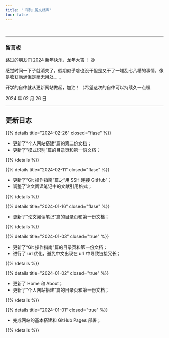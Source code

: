 ```yaml
---
title: '『砖』属文档库'
toc: false
---
```


&nbsp;

---
### 留言板

路过的朋友们 2024 新年快乐，龙年大吉！ :laughing:

感觉时间一下子就消失了，假期似乎啥也没干但是又干了一堆乱七八糟的事情，像是收获满满但是毫无用处……

开学的自律就从更新网站做起，加油！（希望这次的自律可以持续久一点嘿

<div class="p-4 text-xs ltr:text-right rtl:text-left">2024 年 02 月 26 日</div>

---

<div class="p-2"></div>

## 更新日志

{{% details title="2024-02-26" closed="flase" %}}

- 更新了“个人网站搭建”篇的第二份文档；
- 更新了“模式识别”篇的目录页和第一份文档；

{{% /details %}}

{{% details title="2024-02-11" closed="flase" %}}

- 更新了“Git 操作指南”篇之“用 SSH 连接 GitHub”；
- 调整了论文阅读笔记中的文献引用格式；

{{% /details %}}

{{% details title="2024-01-16" closed="flase" %}}

- 更新了“论文阅读笔记”篇的目录页和第一份文档；

{{% /details %}}

{{% details title="2024-01-03" closed="true" %}}

- 更新了“Git 操作指南”篇的目录页和第一份文档；
- 进行了 url 优化，避免中文出现在 url 中导致链接冗长；

{{% /details %}}

{{% details title="2024-01-02" closed="true" %}}

- 更新了 Home 和 About；  
- 更新了“个人网站搭建”篇的目录页和第一份文档；

{{% /details %}}

{{% details title="2024-01-01" closed="true" %}}

- 完成网站的基本搭建和 GitHub Pages 部署；

{{% /details %}}